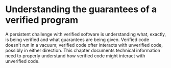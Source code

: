# Understanding the guarantees of a verified program

A persistent challenge with verified software is understanding what, exactly, is being verified and what guarantees are being given. Verified code doesn't run in a vacuum; verified code ofter interacts with unverified code, possibly in either direction. This chapter documents technical information need to properly understand how verified code might interact with unverified code.
